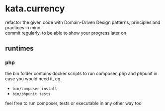 # kata.currency

refactor the given code with Domain-Driven Design patterns, principles and practices in mind  
commit regularly, to be able to show your progress later on

## runtimes

### php

the bin folder contains docker scripts to run composer, php and phpunit in case you would need it, eg. 
- `bin/composer install` 
- `bin/phpunit tests`

feel free to run composer, tests or executable in any other way too
